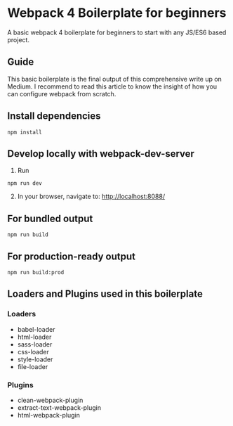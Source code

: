 # Webpack 4 Boilerplate for beginners
A basic webpack 4 boilerplate for beginners to start with any JS/ES6 based project.
<br>
## Guide
This basic boilerplate is the final output of this comprehensive write up on Medium. I recommend to read this article to know the insight of how you can configure webpack from scratch.
<br>
## Install dependencies

```
npm install
```


## Develop locally with webpack-dev-server
1. Run

```
npm run dev
```

2. In your browser, navigate to: [http://localhost:8088/](http://localhost:8088/)
## For bundled output

```
npm run build
```

## For production-ready output

```
npm run build:prod
```
 
## Loaders and Plugins used in this boilerplate

### Loaders
* babel-loader
* html-loader
* sass-loader
* css-loader
* style-loader
* file-loader

### Plugins
* clean-webpack-plugin
* extract-text-webpack-plugin
* html-webpack-plugin
